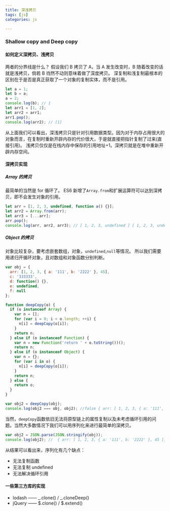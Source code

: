 ```yaml
---
title: 深浅拷贝
tags: [js]
categories: js

---
```


### Shallow copy and Deep copy

#### 如何定义深拷贝、浅拷贝

两者的分界线是什么？
假设我们 B 拷贝了 A，当 A 发生改变时，B 随着改变的话就是浅拷贝，倘若 B 岿然不动则意味着做了深度拷贝。
深复制和浅复制最根本的区别在于是否是真正获取了一个对象的复制实体，而不是引用。

```js
let a = 1;
let b = a;
a = 2;
console.log(b); // 1
let arr1 = [1, 2];
let arr2 = arr1;
arr1.pop();
console.log(arr2); // [1]
```

从上面我们可以看出，深浅拷贝只是针对引用数据类型。因为对于内存占用很大的对象而言，在复制时重新开辟内存的代价很大，于是就直接把指针复制了过来(直接引用)。
浅拷贝仅仅是在栈内存中保存的引用地址+1。深拷贝就是在堆中重新开辟内存空间。
<!--more-->
#### 深拷贝实现

##### Array 的拷贝

最简单的当然是 for 循环了。
ES6 新增了`Array.from`和扩展运算符可以达到深拷贝，即不会发生对象的引用。

```js
let arr = [1, 2, 3, undefined, function a() {}];
let arr2 = Array.from(arr);
let arr3 = [...arr];
arr.pop();
console.log(arr, arr2, arr3); // [ 1, 2, 3, undefined ] [ 1, 2, 3, undefined, [Function: a] ] [ 1, 2, 3, undefined, [Function: a] ]
```

#####  Object 的拷贝

对象比较复杂，要考虑嵌套数组，对象，`undefined`,`null`等情况。
所以我们需要用递归开循环对象，且对数组和对象函数分别判断。

```js
var obj = {
  arr: [1, 2, 3, { a: '111', b: '2222' }, 45],
  c: '333333',
  d: function() {},
  e: undefined,
  f: null
};

function deepCopy(o) {
  if (o instanceof Array) {
    var n = [];
    for (var i = 0; i < o.length; ++i) {
      n[i] = deepCopy(o[i]);
    }
    return n;
  } else if (o instanceof Function) {
    var n = new Function('return ' + o.toString())();
    return n;
  } else if (o instanceof Object) {
    var n = {};
    for (var i in o) {
      n[i] = deepCopy(o[i]);
    }
    return n;
  } else {
    return o;
  }
}

var obj2 = deepCopy(obj);
console.log(obj2 === obj, obj2); //false { arr: [ 1, 2, 3, { a: '111', b: '2222' }, 45 ],c: '333333',d: [Function],e: undefined,f: null }
```

当然，`deepCopy`函数依旧无法将原型链上的属性复制以及未考虑循环引用的问题。当然大多数情况下我们可以用序列化来进行最简单的深拷贝。

```js
var obj2 = JSON.parse(JSON.stringify(obj));
console.log(obj2); //  { arr: [ 1, 2, 3, { a: '111', b: '2222' }, 45 ], c: '333333',f: null }
```

从结果可以看出来，序列化有几个缺点：

- 无法复制函数
- 无法复制 undefined
- 无法解决循环引用

#### 一些第三方库的实现

- lodash —— _.clone() / _.cloneDeep()
- jQuery —— $.clone() / $.extend()
